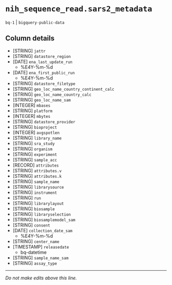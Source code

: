 # `nih_sequence_read.sars2_metadata`
`bq-1` | `bigquery-public-data`

## Column details
* [STRING]    `jattr`
* [STRING]    `datastore_region`
* [DATE]      `ena_last_update_run`
  - %E4Y-%m-%d
* [DATE]      `ena_first_public_run`
  - %E4Y-%m-%d
* [STRING]    `datastore_filetype`
* [STRING]    `geo_loc_name_country_continent_calc`
* [STRING]    `geo_loc_name_country_calc`
* [STRING]    `geo_loc_name_sam`
* [INTEGER]   `mbases`
* [STRING]    `platform`
* [INTEGER]   `mbytes`
* [STRING]    `datastore_provider`
* [STRING]    `bioproject`
* [INTEGER]   `avgspotlen`
* [STRING]    `library_name`
* [STRING]    `sra_study`
* [STRING]    `organism`
* [STRING]    `experiment`
* [STRING]    `sample_acc`
* [RECORD]    `attributes`
* [STRING]    `attributes.v`
* [STRING]    `attributes.k`
* [STRING]    `sample_name`
* [STRING]    `librarysource`
* [STRING]    `instrument`
* [STRING]    `run`
* [STRING]    `librarylayout`
* [STRING]    `biosample`
* [STRING]    `libraryselection`
* [STRING]    `biosamplemodel_sam`
* [STRING]    `consent`
* [DATE]      `collection_date_sam`
  - %E4Y-%m-%d
* [STRING]    `center_name`
* [TIMESTAMP] `releasedate`
  - bq-datetime
* [STRING]    `sample_name_sam`
* [STRING]    `assay_type`

-------------------------------------------------------------------------------
*Do not make edits above this line.*
